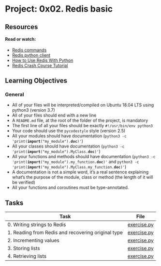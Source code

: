 # Project: 0x02. Redis basic

## Resources

#### Read or watch:

* [Redis commands](https://intranet.alxswe.com/rltoken/lQ8ANhVfxDTxDr2UDSyQRA)
* [Redis python client](https://intranet.alxswe.com/rltoken/imfgFhAZPlg7YMZ_tHvFZw)
* [How to Use Redis With Python](https://intranet.alxswe.com/rltoken/7SluvFvgckwVgsvrfOf1CQ)
* [Redis Crash Course Tutorial](https://intranet.alxswe.com/rltoken/hJVo3XwMMFFoApyX8zPXvA)
## Learning Objectives

### General

* All of your files will be interpreted/compiled on Ubuntu 18.04 LTS using python3 (version 3.7)
* All of your files should end with a new line
* A <code>README.md</code> file, at the root of the folder of the project, is mandatory
* The first line of all your files should be exactly <code>#!/usr/bin/env python3</code>
* Your code should use the <code>pycodestyle</code> style (version 2.5)
* All your modules should have documentation (<code>python3 -c 'print(__import__("my_module").__doc__)'</code>)
* All your classes should have documentation (<code>python3 -c 'print(__import__("my_module").MyClass.__doc__)'</code>)
* All your functions and methods should have documentation (<code>python3 -c 'print(__import__("my_module").my_function.__doc__)'</code> and <code>python3 -c 'print(__import__("my_module").MyClass.my_function.__doc__)'</code>)
* A documentation is not a simple word, it’s a real sentence explaining what’s the purpose of the module, class or method (the length of it will be verified)
* All your functions and coroutines must be type-annotated.
## Tasks

| Task | File |
| ---- | ---- |
| 0. Writing strings to Redis | [exercise.py](./exercise.py) |
| 1. Reading from Redis and recovering original type | [exercise.py](./exercise.py) |
| 2. Incrementing values | [exercise.py](./exercise.py) |
| 3. Storing lists | [exercise.py](./exercise.py) |
| 4. Retrieving lists | [exercise.py](./exercise.py) |
